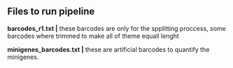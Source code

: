 ## Files to run pipeline

**barcodes_r1.txt |** these barcodes are only for the spplitting proccess, some barcodes where trimmed
to make all of theme equall lenght

**minigenes_barcodes.txt |** these are artificial barcodes to quantify the minigenes. 

